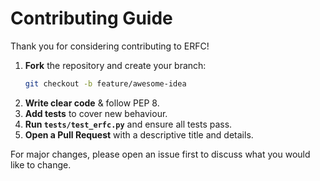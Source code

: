 # Contributing Guide

Thank you for considering contributing to ERFC!

1. **Fork** the repository and create your branch:
   ```bash
   git checkout -b feature/awesome-idea
   ```
2. **Write clear code** & follow PEP 8.
3. **Add tests** to cover new behaviour.
4. **Run `tests/test_erfc.py`** and ensure all tests pass.
5. **Open a Pull Request** with a descriptive title and details.

For major changes, please open an issue first to discuss what you would like to change.